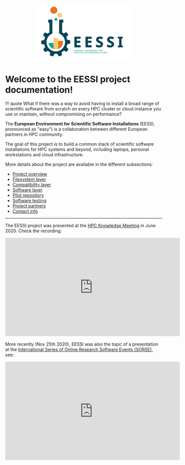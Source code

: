 <p align="center">
  <img width="60%" src="img/logos/EESSI_logo_horizontal.png" alt="EESSI logo">
</p>

# Welcome to the EESSI project documentation!

!!! quote
    What if there was a way to avoid having to install a broad range of scientific software from scratch on every HPC cluster or cloud instance you use or maintain, without compromising on performance?

The **European Environment for Scientific Software Installations** (EESSI, pronounced as "easy") is a collaboration between different European partners in HPC community.

The goal of this project is to build a common stack of scientific software installations for HPC systems and beyond, including laptops,
personal workstations and cloud infrastructure.

More details about the project are available in the different subsections:

* [Project overview](overview.md)
* [Filesystem layer](filesystem_layer.md)
* [Compatibility layer](compatibility_layer.md)
* [Software layer](software_layer.md)
* [Pilot repository](pilot.md)
* [Software testing](software_testing.md)
* [Project partners](partners.md)
* [Contact info](contact.md)

---

The EESSI project was presented at the [HPC Knowledge Meeting](https://hpckp.org/) in June 2020. Check the recording:

<div align="center"><iframe width="560" height="315" src="https://www.youtube.com/embed/E0LFvrZIsi8" frameborder="0" allow="accelerometer; autoplay; encrypted-media; gyroscope; picture-in-picture" allowfullscreen></iframe></div>

More recently (Nov 25th 2020), EESSI was also the topic of a presentation at the [International Series of Online Research Software
Events (SORSE)](https://sorse.github.io), see:
<div align="center"><iframe width="560" height="315" src="https://www.youtube.com/embed/aEBYo7KrcN4" frameborder="0" allow="accelerometer; autoplay; encrypted-media; gyroscope; picture-in-picture" allowfullscreen></iframe></div>
